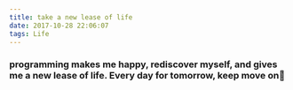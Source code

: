 ```yaml
---
title: take a new lease of life  
date: 2017-10-28 22:06:07
tags: Life
---
```


### programming makes me happy, rediscover myself, and gives me a new lease of life. Every day for tomorrow, keep move on💪